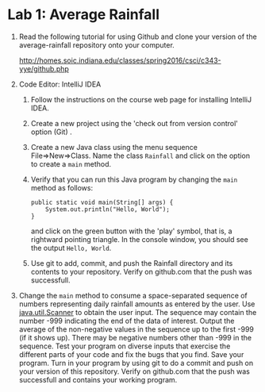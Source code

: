 # Lab 1: Average Rainfall

1. Read the following tutorial for using Github and clone your version
   of the average-rainfall repository onto your computer.

   http://homes.soic.indiana.edu/classes/spring2016/csci/c343-yye/github.php

2. Code Editor: IntelliJ IDEA
    1. Follow the instructions on the course web page for installing
	   IntelliJ IDEA.
    2. Create a new project using the 'check out from version control' option (Git) .
    3. Create a new Java class using the menu sequence File=>New=>Class.
      Name the class `Rainfall` and click on the option to
      create a `main` method.
    5. Verify that you can run this Java program by changing the `main`
        method as follows:
     
        ~~~~
        public static void main(String[] args) {
            System.out.println("Hello, World");
        }
        ~~~~
	
        and click on the green button with the 'play' symbol, that is, a
        rightward pointing triangle. In the console window, you should
        see the output `Hello, World`.
   6. Use git to add, commit, and push the Rainfall directory and its contents
     to your repository. Verify on github.com that the push was successfull.

3. Change the `main` method to consume a space-separated sequence of
   numbers representing daily rainfall amounts as entered by the user.
   Use
   [java.util.Scanner](https://docs.oracle.com/javase/8/docs/api/java/util/Scanner.html)
   to obtain the user input.  The sequence may contain the number -999
   indicating the end of the data of interest.  Output the average of
   the non-negative values in the sequence up to the first -999 (if it
   shows up).  There may be negative numbers other than -999 in the
   sequence. Test your program on diverse inputs that exercise the
   different parts of your code and fix the bugs that you find.  Save
   your program. Turn in your program by using git to do a commit and
   push on your version of this repository. Verify on github.com that
   the push was successfull and contains your working program.
